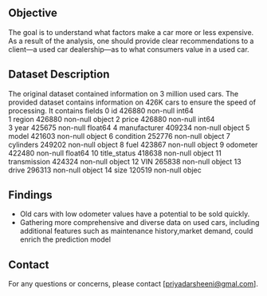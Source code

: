 
## Objective
The goal is to understand what factors make a car more or less expensive. As a result of the analysis, one should provide clear recommendations to a client—a used car dealership—as to what consumers value in a used car.

## Dataset Description

The original dataset contained information on 3 million used cars. The provided dataset contains information on 426K cars to ensure the speed of processing.
It contains fields 
 0   id            426880 non-null  int64  
 1   region        426880 non-null  object 
 2   price         426880 non-null  int64  
 3   year          425675 non-null  float64
 4   manufacturer  409234 non-null  object 
 5   model         421603 non-null  object 
 6   condition     252776 non-null  object 
 7   cylinders     249202 non-null  object 
 8   fuel          423867 non-null  object 
 9   odometer      422480 non-null  float64
 10  title_status  418638 non-null  object 
 11  transmission  424324 non-null  object 
 12  VIN           265838 non-null  object 
 13  drive         296313 non-null  object 
 14  size          120519 non-null  objec

## Findings
- Old cars with low odometer values have a potential to be sold quickly.
- Gathering more comprehensive and diverse data on used cars, including additional features such as maintenance history,market demand, could enrich the prediction model


## Contact

For any questions or concerns, please contact [priyadarsheeni@gmal.com].

